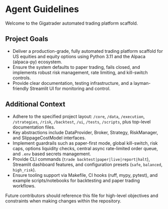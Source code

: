 # Agent Guidelines

Welcome to the Gigatrader automated trading platform scaffold.

## Project Goals
- Deliver a production-grade, fully automated trading platform scaffold for US equities and equity options using Python 3.11 and the Alpaca (alpaca-py) ecosystem.
- Ensure the system defaults to paper trading, fails closed, and implements robust risk management, rate limiting, and kill-switch controls.
- Provide clear documentation, testing infrastructure, and a layman-friendly Streamlit UI for monitoring and control.

## Additional Context
- Adhere to the specified project layout: `/core`, `/data`, `/execution`, `/strategies`, `/risk`, `/backtest`, `/ui`, `/tests`, `/scripts`, plus top-level documentation files.
- Key abstractions include DataProvider, Broker, Strategy, RiskManager, and SlippageCostModel interfaces.
- Implement guardrails such as paper-first mode, global kill-switch, risk caps, options liquidity checks, central async rate-limited order queue, and `.env` based secrets management.
- Provide CLI commands (`trade backtest|paper|live|report|halt`), Streamlit dashboard features, and configuration presets (`safe`, `balanced`, `high_risk`).
- Ensure tooling support via Makefile, CI hooks (ruff, mypy, pytest), and example scripts/notebooks for backtesting and paper trading workflows.

Future contributors should reference this file for high-level objectives and constraints when making changes within the repository.

